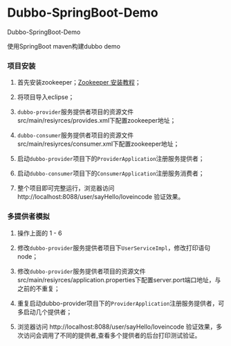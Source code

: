 # Dubbo-SpringBoot-Demo
  
  Dubbo-SpringBoot-Demo
  
  使用SpringBoot maven构建dubbo demo

### 项目安装

1. 首先安装zookeeper；[Zookeeper 安装教程](https://www.w3cschool.cn/zookeeper/zookeeper_installation.html)；

2. 将项目导入eclipse；

3. `dubbo-provider`服务提供者项目的资源文件 src/main/resiyrces/provides.xml下配置zookeeper地址；

4. `dubbo-consumer`服务提供者项目的资源文件 src/main/resiyrces/consumer.xml下配置zookeeper地址；

5. 启动`dubbo-provider`项目下的`ProviderApplication`注册服务提供者；

6. 启动`dubbo-consumer`项目下的`ConsumerApplication`注册服务消费者；

7. 整个项目即可完整运行，浏览器访问 http://localhost:8088/user/sayHello/loveincode 验证效果。

### 多提供者模拟

1. 操作上面的 1 - 6 

2. 修改`dubbo-provider`服务提供者项目下`UserServiceImpl`，修改打印语句 node；

3. 修改`dubbo-provider`服务提供者项目的资源文件 src/main/resiyrces/application.properties下配置server.port端口地址，与之前的不重复；

4. 重复启动dubbo-provider项目下的`ProviderApplication`注册服务提供者，可多启动几个提供者；

5. 浏览器访问 http://localhost:8088/user/sayHello/loveincode 验证效果，多次访问会调用了不同的提供者,查看多个提供者的后台打印测试验证。
